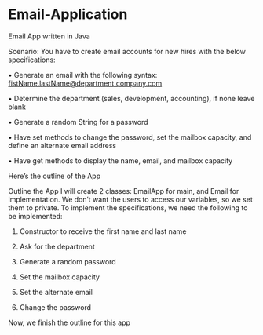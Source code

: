 # Email-Application
Email App written in Java


Scenario: You have to create email accounts for new hires with the below specifications:

•	Generate an email with the following syntax: fistName.lastName@department.company.com

•	Determine the department (sales, development, accounting), if none leave blank

•	Generate a random String for a password

•	Have set methods to change the password, set the mailbox capacity, and define an alternate email address

•	Have get methods to display the name, email, and mailbox capacity

Here’s the outline of the App

Outline the App
I will create 2 classes: EmailApp for main, and Email for implementation.
We don’t want the users to access our variables, so we set them to private. 
To implement the specifications, we need the following to be implemented: <br>
 
1. Constructor to receive the first name and last name
	
2. Ask for the department
	
3. Generate a random password
	
4. Set the mailbox capacity
	
5. Set the alternate email
	
6. Change the password

Now, we finish the outline for this app

